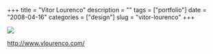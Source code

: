 +++
title = "Vitor Lourenco"
description = ""
tags = ["portfolio"]
date = "2008-04-16"
categories = ["design"]
slug = "vitor-lourenco"
+++


 

  <div id="screens-thumbs" class="clearfix">
    <div class="txt-center" id="design-submission"><a href="http://www.vlourenco.com/"><img id='bluga-thumbnail-1196' class='bluga-thumbnail large' src='//media.konigi.com/bluga/
wt4805ec591611e.jpg'/></a></div>  
  </div>   
<p><a href="http://www.vlourenco.com/">http://www.vlourenco.com/</a></p>




